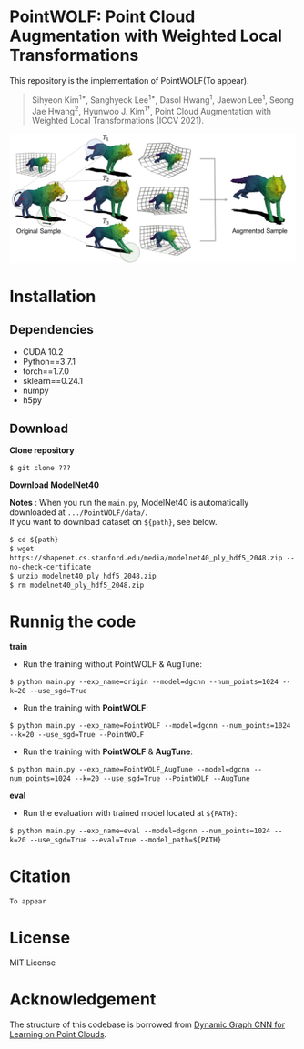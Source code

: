 # PointWOLF: Point Cloud Augmentation with Weighted Local Transformations

This repository is the implementation of PointWOLF\(To appear\).

> Sihyeon Kim<sup>1*</sup>, Sanghyeok Lee<sup>1*</sup>, Dasol Hwang<sup>1</sup>, Jaewon Lee<sup>1</sup>, Seong Jae Hwang<sup>2</sup>, Hyunwoo J. Kim<sup>1†</sup>, Point Cloud Augmentation with Weighted Local Transformations (ICCV 2021).

![PointWOLF_main](assets/PointWOLF_main.png)

# Installation
## Dependencies
- CUDA 10.2
- Python==3.7.1
- torch==1.7.0
- sklearn==0.24.1
- numpy
- h5py

## Download
**Clone repository**  

```
$ git clone ???
```

**Download ModelNet40**  

**Notes** : When you run the `main.py`, ModelNet40 is automatically downloaded at `.../PointWOLF/data/`.  
If you want to download dataset on `${path}`, see below.

```
$ cd ${path}
$ wget https://shapenet.cs.stanford.edu/media/modelnet40_ply_hdf5_2048.zip --no-check-certificate
$ unzip modelnet40_ply_hdf5_2048.zip
$ rm modelnet40_ply_hdf5_2048.zip
```

# Runnig the code

**train**

- Run the training without PointWOLF & AugTune:  
```
$ python main.py --exp_name=origin --model=dgcnn --num_points=1024 --k=20 --use_sgd=True
```

- Run the training with **PointWOLF**:  
```
$ python main.py --exp_name=PointWOLF --model=dgcnn --num_points=1024 --k=20 --use_sgd=True --PointWOLF
```

- Run the training with **PointWOLF** & **AugTune**:  
```
$ python main.py --exp_name=PointWOLF_AugTune --model=dgcnn --num_points=1024 --k=20 --use_sgd=True --PointWOLF --AugTune
```


**eval**

- Run the evaluation with trained model located at `${PATH}`:  
```
$ python main.py --exp_name=eval --model=dgcnn --num_points=1024 --k=20 --use_sgd=True --eval=True --model_path=${PATH}
```

# Citation
```
To appear
```

# License
MIT License

# Acknowledgement
The structure of this codebase is borrowed from [Dynamic Graph CNN for Learning on Point Clouds](https://github.com/WangYueFt/dgcnn).
